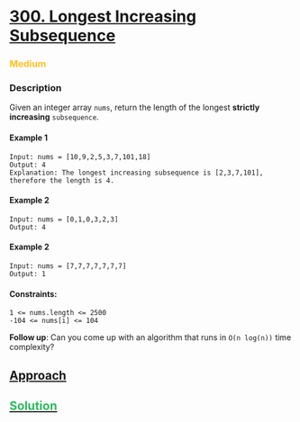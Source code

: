 # [300. Longest Increasing Subsequence](https://leetcode.com/problems/longest-increasing-subsequence)

### <span style="color:rgb(255, 192, 30)">Medium</span>

### Description
Given an integer array `nums`, return the length of the longest **strictly increasing**
`subsequence`.

#### Example 1

```plaintext
Input: nums = [10,9,2,5,3,7,101,18]
Output: 4
Explanation: The longest increasing subsequence is [2,3,7,101], therefore the length is 4.
```

#### Example 2

```plaintext
Input: nums = [0,1,0,3,2,3]
Output: 4
```

#### Example 2

```plaintext
Input: nums = [7,7,7,7,7,7,7]
Output: 1
```

#### Constraints:

```plaintext
1 <= nums.length <= 2500
-104 <= nums[i] <= 104
```

**Follow up**: Can you come up with an algorithm that runs in `O(n log(n))` time complexity?

## [Approach](./APPROACH.md)

## [<span style='color: rgb(44, 187, 93)'>Solution</span>](./solution.ts)
